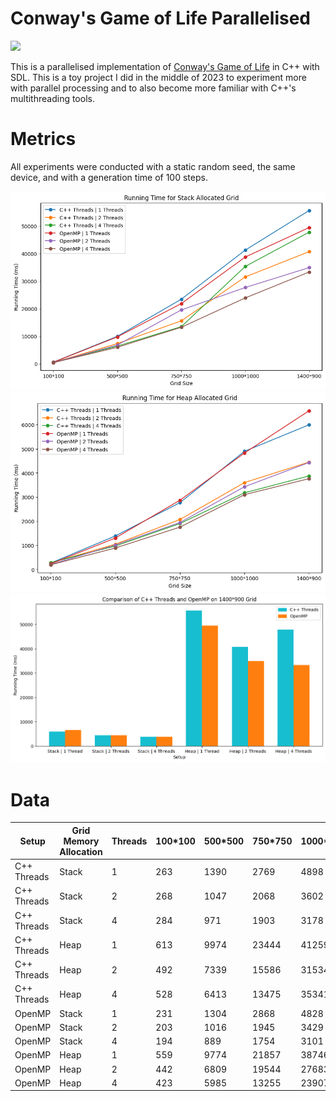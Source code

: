 # Conway's Game of Life Parallelised

<img src="demo.gif">

This is a parallelised implementation of [Conway's Game of Life](https://www.wikiwand.com/en/Conway%27s_Game_of_Life) in C++ with SDL. This is a toy project I did in the middle of 2023 to experiment more with parallel processing and to also become more familiar with C++'s multithreading tools.

# Metrics

All experiments were conducted with a static random seed, the same device, and with a generation time of 100 steps.

<img src="plots/stack_performance.png">
<img src="plots/heap_performance.png">
<img src="plots/openmp_threads.png">

# Data

| Setup       | Grid Memory Allocation | Threads | 100\*100 | 500\*500 | 750\*750 | 1000\*1000 | 1400\*900 |
| ----------- | ---------------------- | ------- | -------- | -------- | -------- | ---------- | --------- |
| C++ Threads | Stack                  | 1       | 263      | 1390     | 2769     | 4898       | 5998      |
| C++ Threads | Stack                  | 2       | 268      | 1047     | 2068     | 3602       | 4452      |
| C++ Threads | Stack                  | 4       | 284      | 971      | 1903     | 3178       | 3877      |
| C++ Threads | Heap                   | 1       | 613      | 9974     | 23444    | 41259      | 55657     |
| C++ Threads | Heap                   | 2       | 492      | 7339     | 15586    | 31534      | 40718     |
| C++ Threads | Heap                   | 4       | 528      | 6413     | 13475    | 35341      | 47793     |
| OpenMP      | Stack                  | 1       | 231      | 1304     | 2868     | 4828       | 6581      |
| OpenMP      | Stack                  | 2       | 203      | 1016     | 1945     | 3429       | 4436      |
| OpenMP      | Stack                  | 4       | 194      | 889      | 1754     | 3101       | 3766      |
| OpenMP      | Heap                   | 1       | 559      | 9774     | 21857    | 38746      | 49466     |
| OpenMP      | Heap                   | 2       | 442      | 6809     | 19544    | 27683      | 34924     |
| OpenMP      | Heap                   | 4       | 423      | 5985     | 13255    | 23907      | 33307     |

